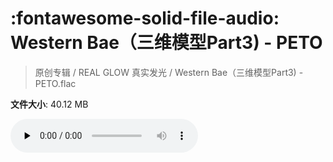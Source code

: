 # :fontawesome-solid-file-audio: Western Bae（三维模型Part3) - PETO

> 原创专辑 / REAL GLOW 真实发光 / Western Bae（三维模型Part3) - PETO.flac

**文件大小**: 40.12 MB

<audio preload="none" controls><source src="https://file.hsyhx.top/原创专辑/REAL_GLOW_真实发光/Western Bae（三维模型Part3) - PETO.flac" type="audio/mpeg">您的浏览器不支持此音频格式</audio>